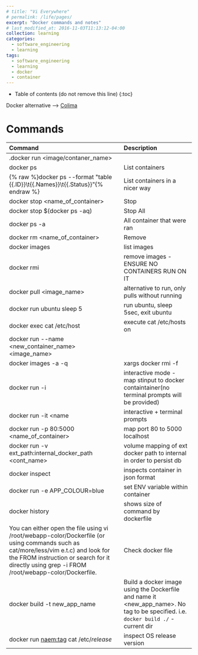 ```yaml
---
# title: "Vi Everywhere"
# permalink: /life/pages/
excerpt: "Docker commands and notes"
# last_modified_at: 2016-11-03T11:13:12-04:00
collection: learning
categories:
  - software_engineering
  - learning
tags:
  - software_engineering
  - learning
  - docker
  - container
---
```


* Table of contents (do not remove this line)
{:toc}

Docker alternative --> [Colima](https://github.com/abiosoft/colima)

# Commands

|Command|Description|
|:---|:---|
|.docker run <image/contaner_name>| |
|docker ps|List containers|
|{% raw %}docker ps \-\-format \"table {{.ID}}\t{{.Names}}\t{{.Status}}\"{% endraw %}|List containers in a nicer way|
|docker stop <name_of_container>|Stop|
|docker stop $(docker ps -aq)|Stop All|
|docker ps -a|All container that were ran|
|docker rm <name_of_container>|Remove|
|docker images|list images|
|docker rmi|remove images - ENSURE NO CONTAINERS RUN ON IT|
|docker pull <image_name>|alternative to run, only pulls without running|
|docker run ubuntu sleep 5|run ubuntu, sleep 5sec, exit ubuntu|
|docker exec <container> cat /etc/host|execute cat /etc/hosts on <container>|
|docker run --name <new_container_name> <image_name>| |
|docker images -a -q | xargs docker rmi -f|remove all images|
|docker run -i <name>|interactive mode - map stinput to docker containtainer(no terminal prompts will be provided)|
|docker run -it <name|interactive + terminal prompts|
|docker run -p 80:5000 <name_of_container>|map port 80 to 5000 localhost|
|docker run -v ext_path:internal_docker_path <cont_name>|volume mapping of ext docker path to internal in order to persist db|
|docker inspect <name>|inspects container in json format|
|docker run -e APP_COLOUR=blue <name>|set ENV variable within container |
|docker history <name>|shows size of command by dockerfile|
|You can either open the file using vi /root/webapp-color/Dockerfile (or using commands such as cat/more/less/vim e.t.c) and look for the FROM instruction or search for it directly using grep -i FROM /root/webapp-color/Dockerfile.|Check docker file|
|docker build -t new_app_name|Build a docker image using the Dockerfile and name it <new_app_name>. No tag to be specified. i.e. `docker build ./` - current dir|
|docker run <naem:tag> cat /etc/*release*|inspect OS release version|
